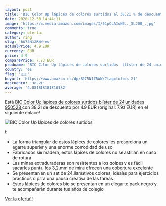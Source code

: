 ```yaml
---
layout: post
title: 'BIC Color Up lápices de colores surtidos al 38.21 % de descuento'
date: 2020-12-30 14:44:11
image: 'https://m.media-amazon.com/images/I/51pCLAIqN5L._SL200_.jpg'
comments: true
category: ofertas
author: ring
slug: 'B075N1ZRWW-es'
actualPrice: 4.9 EUR
currency: EUR
price: 4.9
comparePrice: 7.93 EUR
prodname: 'BIC Color Up lápices de colores surtidos  blíster de 24 unidades  950528 '
country: 'es'
flag: '🇪🇸'
buyurl: 'https://www.amazon.es/dp/B075N1ZRWW/?tag=tolees-21'
descuento: '38.21'
average: '4.881818181818182'
---
```


Está [BIC Color Up lápices de colores surtidos  blíster de 24 unidades  950528 ](https://www.amazon.es/dp/B075N1ZRWW/?tag=tolees-21) con 38.21 de descuento por 4.9 EUR (original: 7.93 EUR) en el siguiente enlace!

[![BIC Color Up lápices de colores surtidos](https://m.media-amazon.com/images/I/51pCLAIqN5L._SL200_.jpg)](https://www.amazon.es/dp/B075N1ZRWW/?tag=tolees-21)

ℹ️:

- La forma triangular de estos lápices de colores les proporciona un agarre superior y una enorme comodidad de uso
- Fabricados sin madera, estos lápices de colores no se astillan en caso de rotura
- Las minas extraduraderas son resistentes a los golpes y es fácil sacarles punta; los 3,2.mm de mina ofrecen una cobertura excelente
- Se presentan en un set de 24.llamativos colores, ideales para ejercicios prácticos o para una pausa creativa de las tareas
- Estos lápices de colores bic se presentan en un elegante pack negro y te acompañarán durante tus años de colegio

[Ver la oferta!!](https://www.amazon.es/dp/B075N1ZRWW/?tag=tolees-21)
